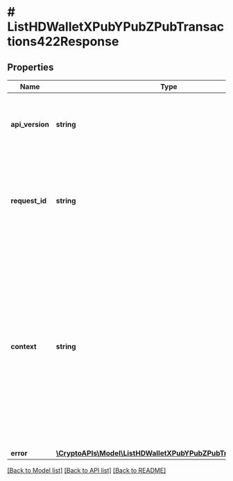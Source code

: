 # # ListHDWalletXPubYPubZPubTransactions422Response

## Properties

Name | Type | Description | Notes
------------ | ------------- | ------------- | -------------
**api_version** | **string** | Specifies the version of the API that incorporates this endpoint. |
**request_id** | **string** | Defines the ID of the request. The &#x60;requestId&#x60; is generated by Crypto APIs and it&#39;s unique for every request. |
**context** | **string** | In batch situations the user can use the context to correlate responses with requests. This property is present regardless of whether the response was successful or returned as an error. &#x60;context&#x60; is specified by the user. | [optional]
**error** | [**\CryptoAPIs\Model\ListHDWalletXPubYPubZPubTransactionsE422**](ListHDWalletXPubYPubZPubTransactionsE422.md) |  |

[[Back to Model list]](../../README.md#models) [[Back to API list]](../../README.md#endpoints) [[Back to README]](../../README.md)
